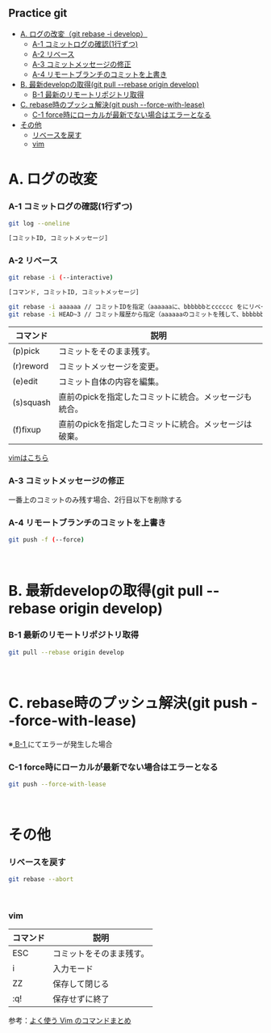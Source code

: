 ## Practice git
- [A. ログの改変（git rebase -i develop）](#a-ログの改変)
    - [A-1 コミットログの確認(1行ずつ)](#a-1-コミットログの確認1行ずつ)
    - [A-2 リベース](#a-2-リベース)
    - [A-3 コミットメッセージの修正](#a-3-コミットメッセージの修正)
    - [A-4 リモートブランチのコミットを上書き](#a-4-リモートブランチのコミットを上書き)
- [B. 最新developの取得(git pull --rebase origin develop)](#b-最新developの取得git-pull---rebase-origin-develop)
    - [B-1 最新のリモートリポジトリ取得](#b-1-最新のリモートリポジトリ取得)
- [C. rebase時のプッシュ解決(git push --force-with-lease)](#c-rebase時のプッシュ解決git-push---force-with-lease)
    - [C-1 force時にローカルが最新でない場合はエラーとなる](#c-1-force時にローカルが最新でない場合はエラーとなる)
- [その他](#その他)
    - [リベースを戻す](#リベースを戻す)
    - [vim](#vim)

# A. ログの改変

### A-1 コミットログの確認(1行ずつ)

```sh
git log --oneline

[コミットID, コミットメッセージ]
```


### A-2 リベース
```sh
git rebase -i (--interactive)

[コマンド, コミットID, コミットメッセージ]
```

```sh
git rebase -i aaaaaa // コミットIDを指定（aaaaaaに、bbbbbbとcccccc をにリベース）
git rebase -i HEAD~3 // コミット履歴から指定（aaaaaaのコミットを残して、bbbbbbとccccccを統合）
```

| コマンド         | 説明 |
| --------------- | ------- |
| (p)pick	        |コミットをそのまま残す。 |
| (r)reword       |コミットメッセージを変更。 |
| (e)edit	        |コミット自体の内容を編集。 |
| (s)squash       |直前のpickを指定したコミットに統合。メッセージも統合。 |
| (f)fixup        |直前のpickを指定したコミットに統合。メッセージは破棄。 |

[vimはこちら](#主に使うvimコマンド)

### A-3 コミットメッセージの修正
一番上のコミットのみ残す場合、2行目以下を削除する

### A-4 リモートブランチのコミットを上書き

```sh
git push -f (--force)
```
<br>

# B. 最新developの取得(git pull --rebase origin develop)

### B-1 最新のリモートリポジトリ取得
```sh
git pull --rebase origin develop
```

<br>

# C. rebase時のプッシュ解決(git push --force-with-lease)

※[ B-1 ](#B-1)にてエラーが発生した場合

### C-1 force時にローカルが最新でない場合はエラーとなる
```sh
git push --force-with-lease
```

<br>

# その他
### リベースを戻す
```sh
git rebase --abort
```

<br>

### vim

| コマンド         | 説明 |
| --------------- | ------- |
| ESC	            | コミットをそのまま残す。 |
| i               | 入力モード |
| ZZ	            | 保存して閉じる |
| :q!	            | 保存せずに終了 |

参考：[よく使う Vim のコマンドまとめ](https://qiita.com/hide/items/5bfe5b322872c61a6896)
